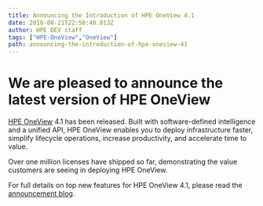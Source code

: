 ```yaml
---
title: Announcing the Introduction of HPE OneView 4.1
date: 2018-08-21T22:50:40.813Z
author: HPE DEV staff 
tags: ["HPE-OneView","OneView"]
path: announcing-the-introduction-of-hpe-oneview-41
---
```

# We are pleased to announce the latest version of HPE OneView

[HPE OneView](https://www.hpe.com/info/oneview) 4.1 has been released. Built with software-defined intelligence and a unified API, HPE OneView enables you to deploy infrastructure faster, simplify lifecycle operations, increase productivity, and accelerate time to value. 

Over one million licenses have shipped so far, demonstrating the value customers are seeing in deploying HPE OneView.

For full details on top new features for HPE OneView 4.1, please read the [announcement blog](https://community.hpe.com/t5/Shifting-to-Software-Defined/HPE-simplifies-infrastructure-management-with-announcement-of/ba-p/7004750#.W3yUt-hKj4a).